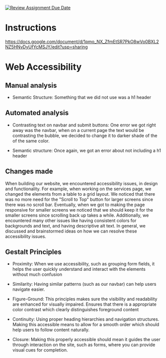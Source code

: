 [![Review Assignment Due Date](https://classroom.github.com/assets/deadline-readme-button-22041afd0340ce965d47ae6ef1cefeee28c7c493a6346c4f15d667ab976d596c.svg)](https://classroom.github.com/a/sntKDyQ2)
# Instructions

https://docs.google.com/document/d/1pmo_NX_ZfmEtSR7PkO8wVo0BXL2NZ5HNvDyUfYcMSJY/edit?usp=sharing

# Web Accessibility

## Manual analysis 
- Semantic Structure: Something that we did not use was a h1 header

## Automated analysis
- Contrasting text on navbar and submit buttons: One error we got right away was the navbar, when on a current page the text would be contrasting the bubble, we decided to change it to darker shade of the of the same color.

- Semantic structure: Once again, we got an error about not including a h1 header

## Changes made
When building our website, we encountered accessibility issues, in design and functionality. For example, when working on the services page, we changed the elements from a table to a grid layout. We noticed that there was no more need for the "Scroll to Top" button for larger screens since there was no scroll bar. Eventually, when we got to making the page responsive for smaller screens we noticed that we should keep it for the smaller screens since scrolling back up takes a while. Additionally, we encountered many other issues like having consistent colors for backgrounds and text, and having descriptive alt text. In general, we discussed and brainstormed ideas on how we can resolve these accessibility issues.

## Gestalt Principles
- Proximity: When we use accessibility, such as grouping form fields, it helps the user quickly understand and interact with the elements without much confusion

- Similarity: Having similar patterns (such as our navbar) can help users navigate easier.

- Figure-Ground: This principles makes sure the visibility and readability are enhanced for visually impaired. Ensures that there is a appropriate color contrast which clearly distinguishes foreground content

- Continuity: Using proper heading hierarchies and navigation structures. Making this accessible means to allow for a smooth order which should help users to follow content naturally.

- Closure: Making this properly accessible should mean it guides the user through interaction on the site, such as forms, where you can provide visual cues for completion.

